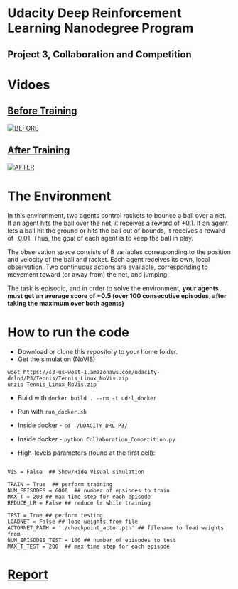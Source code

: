 
# Udacity Deep Reinforcement Learning Nanodegree Program
## Project 3, Collaboration and Competition

# Vidoes
## [Before Training](https://www.youtube.com/watch?v=QhVeoJaOLnY)
[![BEFORE](https://img.youtube.com/vi/QhVeoJaOLnY/0.jpg)](https://youtu.be/QhVeoJaOLnY)

## [After Training](https://www.youtube.com/watch?v=0b5em4mF24Y)
[![AFTER](https://img.youtube.com/vi/0b5em4mF24Y/0.jpg)](https://youtu.be/0b5em4mF24Y)


# The Environment

In this environment, two agents control rackets to bounce a ball over a net. If an agent hits the ball over the net, it receives a reward of +0.1. If an agent lets a ball hit the ground or hits the ball out of bounds, it receives a reward of -0.01. Thus, the goal of each agent is to keep the ball in play.

The observation space consists of 8 variables corresponding to the position and velocity of the ball and racket. Each agent receives its own, local observation. Two continuous actions are available, corresponding to movement toward (or away from) the net, and jumping.

The task is episodic, and in order to solve the environment, **your agents must get an average score of +0.5 (over 100 consecutive episodes, after taking the maximum over both agents)**

# How to run the code
* Download or clone this repository to your home folder.
* Get the simulation (NoVIS)
```
wget https://s3-us-west-1.amazonaws.com/udacity-drlnd/P3/Tennis/Tennis_Linux_NoVis.zip
unzip Tennis_Linux_NoVis.zip
```
* Build with `docker build . --rm -t udrl_docker`
* Run with `run_docker.sh`
* Inside docker - `cd ./UDACITY_DRL_P3/`
* Inside docker - `python Collaboration_Competition.py` 


* High-levels parameters (found at the first cell):
```

VIS = False  ## Show/Hide Visual simulation

TRAIN = True  ## perform training
NUM_EPISODES = 6000  ## number of epsiodes to train
MAX_T = 200 ## max time step for each episode
REDUCE_LR = False ## reduce lr while training

TEST = True ## perform testing
LOADNET = False ## load weights from file
ACTORNET_PATH = './checkpoint_actor.pth' ## filename to load weights from 
NUM_EPISODES_TEST = 100 ## number of episodes to test
MAX_T_TEST = 200  ## max time step for each episode
```


# [Report](./Report.md)
